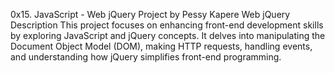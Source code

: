 0x15. JavaScript - Web jQuery
Project by Pessy Kapere
Web jQuery Description This project focuses on enhancing front-end development skills by exploring JavaScript and jQuery concepts. It delves into manipulating the Document Object Model (DOM), making HTTP requests, handling events, and understanding how jQuery simplifies front-end programming.
